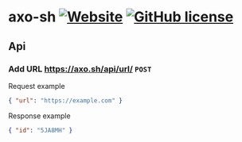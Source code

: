 # axo-sh [![Website](https://img.shields.io/badge/Website-Axo.sh-blue)](https://axo.sh) [![GitHub license](https://img.shields.io/github/license/FreeziFtw/axo-sh)](./LICENSE.md)

## Api

### Add URL https://axo.sh/api/url/ `POST`

Request example

```json
{ "url": "https://example.com" }
```

Response example

```json
{ "id": "5JA8MH" }
```
